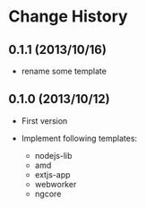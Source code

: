 Change History
=================

## 0.1.1 (2013/10/16)

* rename some template

## 0.1.0 (2013/10/12)

* First version
* Implement following templates:

    * nodejs-lib
    * amd
    * extjs-app
    * webworker
    * ngcore
